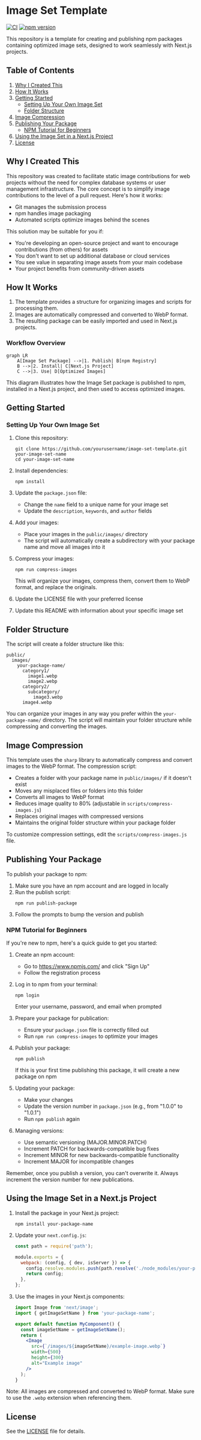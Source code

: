 # Image Set Template

[![CI](https://github.com/infinia-yzl/image-set/actions/workflows/ci.yml/badge.svg)](https://github.com/infinia-yzl/image-set/actions/workflows/ci.yml)
[![npm version](https://img.shields.io/npm/v/image-set.svg)](https://www.npmjs.com/package/image-set)

This repository is a template for creating and publishing npm packages containing optimized image sets, designed to work seamlessly with Next.js projects.

## Table of Contents

1. [Why I Created This](#why-i-created-this)
2. [How It Works](#how-it-works)
3. [Getting Started](#getting-started)
   - [Setting Up Your Own Image Set](#setting-up-your-own-image-set)
   - [Folder Structure](#folder-structure)
4. [Image Compression](#image-compression)
5. [Publishing Your Package](#publishing-your-package)
   - [NPM Tutorial for Beginners](#npm-tutorial-for-beginners)
6. [Using the Image Set in a Next.js Project](#using-the-image-set-in-a-nextjs-project)
7. [License](#license)

## Why I Created This

This repository was created to facilitate static image contributions for web projects without the need for complex database systems or user management infrastructure.
The core concept is to simplify image contributions to the level of a pull request. Here's how it works:
- Git manages the submission process
- npm handles image packaging
- Automated scripts optimize images behind the scenes

This solution may be suitable for you if:
- You're developing an open-source project and want to encourage contributions (from others) for assets
- You don't want to set up additional database or cloud services 
- You see value in separating image assets from your main codebase
- Your project benefits from community-driven assets

## How It Works

1. The template provides a structure for organizing images and scripts for processing them.
2. Images are automatically compressed and converted to WebP format.
3. The resulting package can be easily imported and used in Next.js projects.

### Workflow Overview

```mermaid
graph LR
    A[Image Set Package] -->|1. Publish| B[npm Registry]
    B -->|2. Install| C[Next.js Project]
    C -->|3. Use| D[Optimized Images]
   ```
This diagram illustrates how the Image Set package is published to npm, installed in a Next.js project, and then used to access optimized images.

## Getting Started

### Setting Up Your Own Image Set

1. Clone this repository:
   ```
   git clone https://github.com/yourusername/image-set-template.git your-image-set-name
   cd your-image-set-name
   ```

2. Install dependencies:
   ```
   npm install
   ```

3. Update the `package.json` file:
   - Change the `name` field to a unique name for your image set
   - Update the `description`, `keywords`, and `author` fields

4. Add your images:
   - Place your images in the `public/images/` directory
   - The script will automatically create a subdirectory with your package name and move all images into it

5. Compress your images:
   ```
   npm run compress-images
   ```
   This will organize your images, compress them, convert them to WebP format, and replace the originals.

6. Update the LICENSE file with your preferred license

7. Update this README with information about your specific image set

## Folder Structure

The script will create a folder structure like this:

```
public/
  images/
    your-package-name/
      category1/
        image1.webp
        image2.webp
      category2/
        subcategory/
          image3.webp
      image4.webp
```

You can organize your images in any way you prefer within the `your-package-name/` directory. The script will maintain your folder structure while compressing and converting the images.

## Image Compression

This template uses the `sharp` library to automatically compress and convert images to the WebP format. The compression script:

- Creates a folder with your package name in `public/images/` if it doesn't exist
- Moves any misplaced files or folders into this folder
- Converts all images to WebP format
- Reduces image quality to 80% (adjustable in `scripts/compress-images.js`)
- Replaces original images with compressed versions
- Maintains the original folder structure within your package folder

To customize compression settings, edit the `scripts/compress-images.js` file.


## Publishing Your Package

To publish your package to npm:

1. Make sure you have an npm account and are logged in locally
2. Run the publish script:
   ```
   npm run publish-package
   ```
3. Follow the prompts to bump the version and publish

### NPM Tutorial for Beginners

If you're new to npm, here's a quick guide to get you started:

1. Create an npm account:
   - Go to https://www.npmjs.com/ and click "Sign Up"
   - Follow the registration process

2. Log in to npm from your terminal:
   ```
   npm login
   ```
   Enter your username, password, and email when prompted

3. Prepare your package for publication:
   - Ensure your `package.json` file is correctly filled out
   - Run `npm run compress-images` to optimize your images

4. Publish your package:
   ```
   npm publish
   ```
   If this is your first time publishing this package, it will create a new package on npm

5. Updating your package:
   - Make your changes
   - Update the version number in `package.json` (e.g., from "1.0.0" to "1.0.1")
   - Run `npm publish` again

6. Managing versions:
   - Use semantic versioning (MAJOR.MINOR.PATCH)
   - Increment PATCH for backwards-compatible bug fixes
   - Increment MINOR for new backwards-compatible functionality
   - Increment MAJOR for incompatible changes

Remember, once you publish a version, you can't overwrite it. Always increment the version number for new publications.

## Using the Image Set in a Next.js Project

1. Install the package in your Next.js project:
   ```
   npm install your-package-name
   ```

2. Update your `next.config.js`:
   ```javascript
   const path = require('path');

   module.exports = {
     webpack: (config, { dev, isServer }) => {
       config.resolve.modules.push(path.resolve('./node_modules/your-package-name/public'));
       return config;
     },
   };
   ```

3. Use the images in your Next.js components:
   ```jsx
   import Image from 'next/image';
   import { getImageSetName } from 'your-package-name';

   export default function MyComponent() {
     const imageSetName = getImageSetName();
     return (
       <Image 
         src={`/images/${imageSetName}/example-image.webp`}
         width={500}
         height={300}
         alt="Example image"
       />
     );
   }
   ```

Note: All images are compressed and converted to WebP format. Make sure to use the `.webp` extension when referencing them.

## License

See the [LICENSE](LICENSE) file for details.
